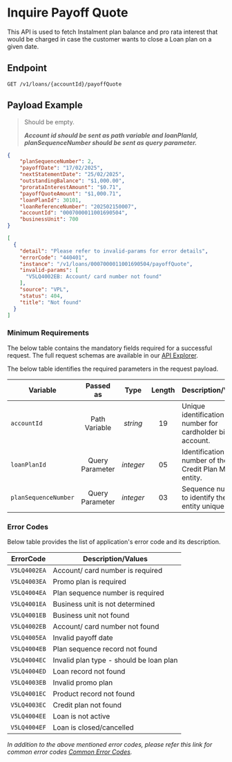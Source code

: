 # Inquire Payoff Quote

This API is used to fetch Instalment plan balance and pro rata interest that would be charged in case the customer wants to close a Loan plan on a given date.
  
## Endpoint

`GET /v1/loans/{accountId}/payoffQuote`

## Payload Example

<!--
type: tab
titles: Request, Response, Error
-->

>Should be empty.
>
>***Account id should be sent as path variable and loanPlanId, planSequenceNumber should be sent as query parameter.***

<!--
type: tab
-->

```json
{
    "planSequenceNumber": 2,
    "payoffDate": "17/02/2025",
    "nextStatementDate": "25/02/2025",
    "outstandingBalance": "$1,000.00",
    "prorataInterestAmount": "$0.71",
    "payoffQuoteAmount": "$1,000.71",
    "loanPlanId": 30101,
    "loanReferenceNumber": "202502150007",
    "accountId": "0007000011001690504",
    "businessUnit": 700
}
```

<!--
type: tab
-->

```json
[
  {
    "detail": "Please refer to invalid-params for error details",
    "errorCode": "440401",
    "instance": "/v1/loans/0007000011001690504/payoffQuote",
    "invalid-params": [
      "V5LQ4002EB: Account/ card number not found"
    ],
    "source": "VPL",
    "status": 404,
    "title": "Not found"
  }
]
```
<!-- type: tab-end -->
### Minimum Requirements

The below table contains the mandatory fields required for a successful request. The full request schemas are available in our [API Explorer](../api/?type=get&path=/v1/loans/{accountId}/payoffQuote).

The below table identifies the required parameters in the request payload.

| Variable | Passed as | Type | Length | Description/Values |
| -------- | :-------: | :--: | :------------: | ------------------ |
| `accountId` | Path Variable | *string* | 19 | Unique identification number for cardholder billing account. |
| `loanPlanId` | Query Parameter  | *integer* | 05 | Identification number of the Credit Plan Master entity.|
| `planSequenceNumber` | Query Parameter | *integer* | 03 | Sequence number to identify the entity uniquely.|

### Error Codes

Below table provides the list of application's error code and its description.

| ErrorCode |  Description/Values |
| --------  | ------------------ |
| `V5LQ4002EA` | Account/ card number is required |
| `V5LQ4003EA` | Promo plan is required |
| `V5LQ4004EA` | Plan sequence number is required |
| `V5LQ4001EA` | Business unit is not determined |
| `V5LQ4001EB` | Business unit not found |
| `V5LQ4002EB` | Account/ card number not found |
| `V5LQ4005EA` | Invalid payoff date |
| `V5LQ4004EB` | Plan sequence record not found |
| `V5LQ4004EC` | Invalid plan type - should be loan plan |
| `V5LQ4004ED` | Loan record not found |
| `V5LQ4003EB` | Invalid promo plan |
| `V5LQ4001EC` | Product record not found |
| `V5LQ4003EC` | Credit plan not found |
| `V5LQ4004EE` | Loan is not active |
| `V5LQ4004EF` | Loan is closed/cancelled |

*In addition to the above mentioned error codes, please refer this link for common error codes [Common Error Codes](?path=docs/Common_Error_Code.md).*
